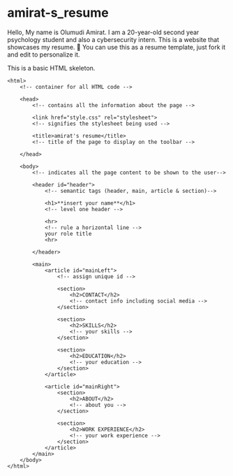 # amirat-s_resume
Hello, My name is Olumudi Amirat. I am a 20-year-old second year psychology student and also a cybersecurity intern. This is a website that showcases my resume.  🙂 You can use this as a resume template, just fork it and edit to personalize it.


This is a basic HTML skeleton.
```
<html>
    <!-- container for all HTML code -->

	<head>
        <!-- contains all the information about the page -->

		<link href="style.css" rel="stylesheet">
        <!-- signifies the stylesheet being used -->

		<title>amirat's resume</title>
        <!-- title of the page to display on the toolbar -->

	</head>

	<body>
        <!-- indicates all the page content to be shown to the user-->

		<header id="header">
			<!-- semantic tags (header, main, article & section)-->

			<h1>**insert your name**</h1>
            <!-- level one header -->

			<hr>
            <!-- rule a horizontal line -->
			your role title
			<hr>

		</header>

		<main>
			<article id="mainLeft">
                <!-- assign unique id -->
                
				<section>
					<h2>CONTACT</h2>
					<!-- contact info including social media -->
				</section>

				<section>
					<h2>SKILLS</h2>
					<!-- your skills -->
				</section>

				<section>
					<h2>EDUCATION</h2>
					<!-- your education -->
				</section>            
			</article>

			<article id="mainRight">
				<section>
					<h2>ABOUT</h2>
					<!-- about you -->
				</section>
                
				<section>
					<h2>WORK EXPERIENCE</h2>
					<!-- your work experience -->
				</section>
			</article>
		</main>
	</body>
</html>
```

